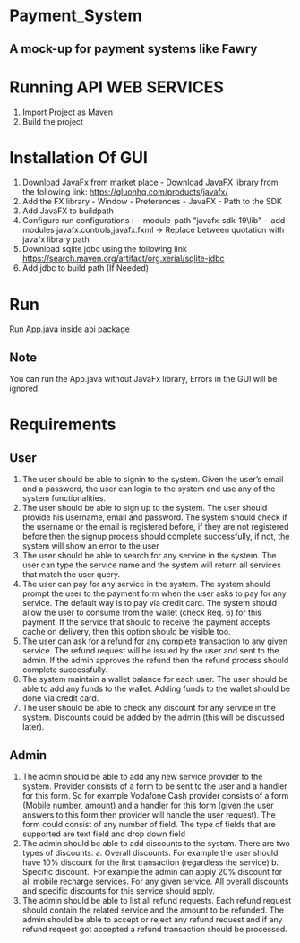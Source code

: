 # Payment_System
## A mock-up for payment systems like Fawry

# Running API WEB SERVICES
1. Import Project as Maven
2. Build the project

# Installation Of GUI
1. Download JavaFx from market place - Download JavaFX library from the following link: https://gluonhq.com/products/javafx/
3. Add the FX library -  Window - Preferences - JavaFX - Path to the SDK
4. Add JavaFX to buildpath
5. Configure run configurations : --module-path "javafx-sdk-19\lib"  --add-modules javafx.controls,javafx.fxml   -> Replace between quotation with javafx library path
4. Download sqlite jdbc using the following link https://search.maven.org/artifact/org.xerial/sqlite-jdbc
5. Add jdbc to build path (If Needed)

# Run
Run App.java inside api package
## Note
You can run the App.java without JavaFx library, Errors in the GUI will be ignored.

# Requirements 
## User
1. The user should be able to signin to the system. Given the user’s email and a password, the user can login to the system and use any of the system functionalities.
2. The user should be able to sign up to the system. The user should provide his username, email and password. The system should check if the username or the email is registered before, if they are not registered before then the signup process should complete successfully, if not, the system will show an error to the user
3. The user should be able to search for any service in the system. The user can type the service name and the system will return all services that match the user query.
4. The user can pay for any service in the system. The system should prompt the user to the payment form when the user asks to pay for any service. The default way is to pay via credit card. The system should allow the user to consume from the wallet (check Req. 6) for this payment. If the service that should to receive the payment accepts cache on delivery, then this option should be visible too.
5. The user can ask for a refund for any complete transaction to any given service. The refund request will be issued by the user and sent to the admin. If the admin approves the refund then the refund process should complete successfully.
6. The system maintain a wallet balance for each user. The user should be able to add any funds to the wallet. Adding funds to the wallet should be done via credit card.
7. The user should be able to check any discount for any service in the system. Discounts could be added by the admin (this will be discussed later).
## Admin
1. The admin should be able to add any new service provider to the system. Provider consists of a form to be sent to the user and a handler for this form. So for example Vodafone Cash provider consists of a form (Mobile number, amount) and a handler for this form (given the user answers to this form then provider will handle the user request). The form could consist of any number of field. The type of fields that are supported are text field and drop down field
2. The admin should be able to add discounts to the system. There are two types of discounts.
a. Overall discounts. For example the user should have 10% discount for the first transaction (regardless the service)
b. Specific discount.. For example the admin can apply 20% discount for all mobile recharge services.
For any given service. All overall discounts and specific discounts for this service should apply.
3. The admin should be able to list all refund requests. Each refund request should contain the related service and the amount to be refunded. The admin should be able to accept or reject any refund request and if any refund request got accepted a refund transaction should be processed.
